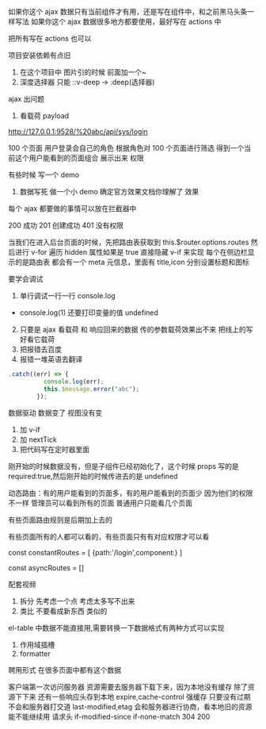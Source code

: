 如果你这个 ajax 数据只有当前组件才有用，还是写在组件中，和之前黑马头条一样写法
如果你这个 ajax 数据很多地方都要使用，最好写在 actions 中

把所有写在 actions 也可以

项目安装依赖有点旧

1. 在这个项目中 图片引的时候 前面加一个~
2. 深度选择器 只能 ::v-deep -> :deep(选择器)

ajax 出问题

1. 看载荷 payload

http://127.0.0.1:9528/%20abc/api/sys/login

100 个页面 用户登录会自己的角色 根据角色对 100 个页面进行筛选 得到一个当前这个用户能看到的页面组合 展示出来
权限

有些时候 写一个 demo

1. 数据写死 做一个小 demo 确定官方效果文档你理解了 效果

每个 ajax 都要做的事情可以放在拦截器中

200 成功
201 创建成功
401 没有权限

当我们在进入后台页面的时候，先把路由表获取到 this.$router.options.routes 然后进行 v-for 遍历 hidden 属性如果是 true 直接隐藏 v-if 来实现
每个在侧边栏显示的是路由表 都会有一个 meta 元信息，里面有 title,icon 分别设置标题和图标

要学会调试

1. 单行调试一行一行 console.log

- console.log(1) 还要打印变量的值 undefined

2. 只要是 ajax 看载荷 和 响应回来的数据 传的参数载荷效果出不来 把线上的写好看它载荷
3. 把报错去百度
4. 报错一堆英语去翻译

```js
.catch((err) => {
          console.log(err);
          this.$message.error("abc");
        });
```

数据驱动 数据变了 视图没有变

1. 加 v-if
2. 加 nextTick
3. 把代码写在定时器里面

刚开始的时候数据没有，但是子组件已经初始化了，这个时候 props 写的是 required:true,然后刚开始的时候传进去的是 undefined

动态路由：有的用户能看到的页面多，有的用户能看到的页面少
因为他们的权限不一样
管理员可以看到所有的页面
普通用户只能看几个页面

有些页面路由规则是后期加上去的

有些页面所有的人都可以看的，有些页面只有有对应权限才可以看

<!-- 静态路由表 -->

const constantRoutes = [
{path:'/login',component:}
]

<!-- 动态路由表 -->

const asyncRoutes = []

配套视频

1. 拆分 先考虑一个点 考虑太多写不出来
2. 类比 不要看成新东西 类似的

el-table 中数据不能直接用,需要转换一下数据格式有两种方式可以实现

1. 作用域插槽
2. formatter

聘用形式 在很多页面中都有这个数据

客户端第一次访问服务器 资源需要去服务器下载下来，因为本地没有缓存 除了资源下下来 还有一些响应头存到本地
expire,cache-control 强缓存 只要没有过期 不会和服务器打交道
last-modified,etag 会和服务器进行协商，看本地旧的资源能不能继续用 请求头 if-modified-since if-none-match 304 200
